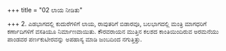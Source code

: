 +++
title = "02 ಲಾಯ ನೀಡಿತು"

+++
2. ಎಡಭಾಗದಲ್ಲಿ ಕುದುರೆಗಳಿಗೆ ಲಾಯ, ರಾವುತರಿಗೆ ಬಿಡಾರವೂ, ಬಲಭಾಗದಲ್ಲಿ ಮಂತ್ರಿ ಮಾಗಧರಿಗೆ ಕರ್ಣಾದಿಗಳಿಗೆ ವಸತಿಯೂ ನಿರ್ಮಾಣವಾಯಿತು. ಕೌರವರಾಯನ ಮುತ್ತಿನ ಕಲಶದ ಕಾಂತಿಯಿಂದಿರುವ ಅರಮನೆಯು ಪಾಂಡವರ ಪರ್ಣಕುಟೀರವನ್ನು ಅಪಹಾಸ್ಯ ಮಾಡಿ ಜಂಬದಿಂದ ನಗುತ್ತಿತ್ತು.